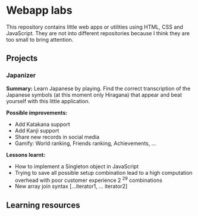 # Webapp labs

This repository contains little web apps or utilities using HTML, CSS and JavaScript.
They are not into different repositories because I think they are too small to bring attention.

## Projects

### Japanizer

**Summary:** Learn Japanese by playing. Find the correct transcription of the Japanese symbols (at this moment only Hiragana) that appear and beat yourself with this little application.

**Possible improvements:**

* Add Katakana support
* Add Kanji support
* Share new records in social media
* Gamify: World ranking, Friends ranking, Achievements, ...

**Lessons learnt:**

* How to implement a Singleton object in JavaScript
* Trying to save all possible setup combination lead to a high computation overhead with poor customer experience 2 <sup>29</sup> combinations
* New array join syntax [...iterator1, ... iterator2]

## Learning resources
